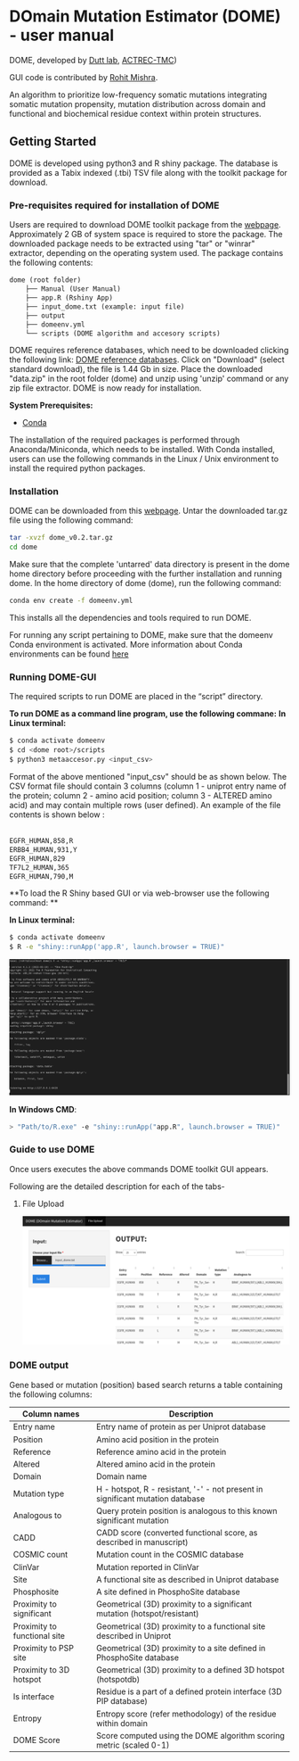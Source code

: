 # DOmain Mutation Estimator (DOME) - user manual

DOME, developed by [Dutt lab](http://www.actrec.gov.in/pi-webpages/AmitDutt/dutt_index.html), [ACTREC-TMC](https://actrec.gov.in/))

GUI code is contributed by [Rohit Mishra](https://twitter.com/rkmishra3893?s=20).

An algorithm to prioritize low-frequency somatic mutations integrating somatic mutation propensity, mutation distribution across domain and functional and biochemical residue context within protein structures.

## Getting Started

DOME is developed using python3 and R shiny package. The database is provided as a Tabix indexed (.tbi) TSV file along with the toolkit package for download.

### Pre-requisites required for installation of DOME

Users are required to download DOME toolkit package from the [webpage](http://www.actrec.gov.in/pi-webpages/AmitDutt/DOME/DOME.html). Approximately 2 GB of system space is required to store the package. The downloaded package needs to be extracted using "tar" or "winrar" extractor, depending on the operating system used. The package contains the following contents:

```terminal
dome (root folder)
    ├── Manual (User Manual)
    ├── app.R (Rshiny App)
    ├── input_dome.txt (example: input file)
    ├── output
    ├── domeenv.yml
    └── scripts (DOME algorithm and accesory scripts)

```
DOME requires reference databases, which need to be downloaded clicking the following link: [DOME reference databases](https://www.tinyurl.com/domedb). Click on "Download" (select standard download), the file is 1.44 Gb in size. Place the downloaded "data.zip" in the root folder (dome) and unzip using 'unzip' command or any zip file extractor. DOME is now ready for installation.

**System Prerequisites:**

  - [Conda](https://docs.conda.io/projects/conda/en/latest/user-guide/install/)

The installation of the required packages is performed through Anaconda/Miniconda, which needs to be installed. With Conda installed, users can use the following commands in the Linux / Unix environment to install the required python packages.

### Installation

DOME can be downloaded from this [webpage](http://www.actrec.gov.in/pi-webpages/AmitDutt/DOME/DOME.html). Untar the downloaded tar.gz file using the following command:
```bash
tar -xvzf dome_v0.2.tar.gz
cd dome
```
Make sure that the complete 'untarred' data directory is present in the dome home directory before proceeding with the further installation and running dome.
In the home directory of dome (dome), run the following command:

```bash
conda env create -f domeenv.yml
```
This installs all the dependencies and tools required to run DOME.

For running any script pertaining to DOME, make sure that the domeenv Conda environment is activated. More information about Conda environments can be found [here](https://docs.conda.io/projects/conda/en/latest/user-guide/tasks/manage-environments.html)

### Running DOME-GUI

The required scripts to run DOME are placed in the “script” directory. 

**To run DOME as a command line program, use the following commane:**
**In Linux terminal:**

```bash
$ conda activate domeenv
$ cd <dome root>/scripts
$ python3 metaaccesor.py <input_csv>
```
Format of the above mentioned "input_csv" should be as shown below. The CSV format file should contain 3 columns (column 1 - uniprot entry name of the protein; column 2 - amino acid position; column 3 - ALTERED amino acid) and may contain multiple rows (user defined). An example of the file contents is shown below :
```

EGFR_HUMAN,858,R
ERBB4_HUMAN,931,Y
EGFR_HUMAN,829
TF7L2_HUMAN,365
EGFR_HUMAN,790,M

```

**To load the R Shiny based GUI or via web-browser use the following command: **

**In Linux terminal:**

```bash
$ conda activate domeenv
$ R -e "shiny::runApp('app.R', launch.browser = TRUE)"
```

![](/Screenshots/Execution.png)

**In Windows CMD**:

```bash
> "Path/to/R.exe" -e "shiny::runApp("app.R", launch.browser = TRUE)"
```

### Guide to use DOME

Once users executes the above commands DOME toolkit GUI appears.

Following are the detailed description for each of the tabs-

1. File Upload

   ![](/Screenshots/Final_Dome_Score.png)

   

### DOME output

Gene based or mutation (position) based search returns a table containing the following columns:

| Column  names                 | Description                                                  |
| ----------------------------- | ------------------------------------------------------------ |
| Entry name                    | Entry name of protein  as per Uniprot database               |
| Position                      | Amino acid position  in the protein                          |
| Reference                     | Reference amino acid  in the protein                         |
| Altered                       | Altered amino acid in  the protein                           |
| Domain                        | Domain name                                                  |
| Mutation type                 | H - hotspot, R -  resistant, '-' - not present in significant mutation database |
| Analogous to                  | Query protein  position is analogous to this known significant mutation |
| CADD                          | CADD score (converted  functional score, as described in manuscript) |
| COSMIC count                  | Mutation count in the  COSMIC database                       |
| ClinVar                       | Mutation reported in  ClinVar                                |
| Site                          | A functional site as  described in Uniprot database          |
| Phosphosite                   | A site defined in  PhosphoSite database                      |
| Proximity to  significant     | Geometrical (3D)  proximity to a significant mutation (hotspot/resistant) |
| Proximity to  functional site | Geometrical (3D)  proximity to a functional site described in Uniprot |
| Proximity to  PSP site        | Geometrical (3D)  proximity to a site defined in PhosphoSite database |
| Proximity to  3D hotspot      | Geometrical (3D)  proximity to a defined 3D hotspot (hotspotdb) |
| Is interface                  | Residue is a part of  a defined protein interface (3D PIP database) |
| Entropy                       | Entropy score (refer  methodology) of the residue within domain |
| DOME Score                    | Score computed  using the DOME algorithm scoring metric (scaled 0-1) |
